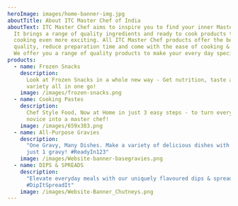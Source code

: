 ```yaml
---
heroImage: images/home-banner-img.jpg
aboutTitle: About ITC Master Chef of India
aboutText: ITC Master Chef aims to inspire you to find your inner Master Chef.
  It brings a range of quality ingredients and ready to cook products that make
  cooking even more exciting. All ITC Master Chef products offer the best
  quality, reduce preparation time and come with the ease of cooking & storage.
  We offer you a range of quality products to make your every day special.
products:
  - name: Frozen Snacks
    description:
      Look at Frozen Snacks in a whole new way - Get nutrition, taste and
      variety all in one go!
    image: /images/frozen-snacks.png
  - name: Cooking Pastes
    description:
      Chef Style Food, Now at Home in just 3 easy steps - to turn every
      novice into a master chef!
    image: /images/659x383.png
  - name: All-Purpose Gravies
    description:
      "One Gravy, Many Dishes. Make a variety of delicious dishes with
      just 1 gravy! #ReadyIn123"
    image: /images/Website-banner-basegravies.png
  - name: DIPS & SPREADS
    description:
      "Elevate everyday meals with our uniquely flavoured dips & spreads!
      #DipItSpreadIt"
    image: /images/Website-Banner_Chutneys.png
---
```

